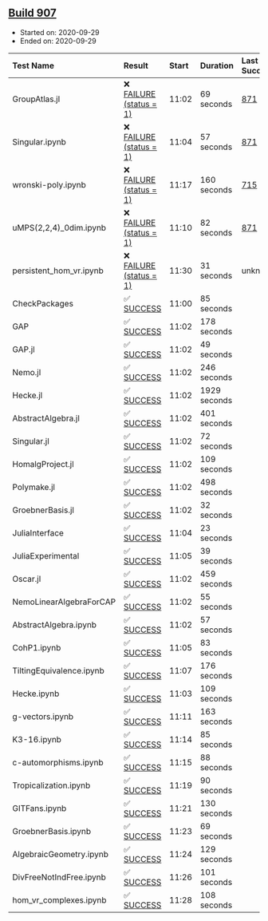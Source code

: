 ## [Build 907](https://oscarci.mathematik.uni-kl.de/job/oscar-stable/907/)

* Started on: 2020-09-29
* Ended on: 2020-09-29

| Test Name    | Result | Start | Duration | Last Success | First Failure |
|:-------------|:-------|:------|:---------|:-------------|:--------------|
| GroupAtlas.jl | ❌ [FAILURE (status = 1)](https://oscarci.mathematik.uni-kl.de/job/oscar-stable/907/artifact/logs/build-907/GroupAtlas.jl.log) | 11:02 | 69 seconds | [871](https://oscarci.mathematik.uni-kl.de/job/oscar-stable/871/) | [872](https://oscarci.mathematik.uni-kl.de/job/oscar-stable/872/) |
| Singular.ipynb | ❌ [FAILURE (status = 1)](https://oscarci.mathematik.uni-kl.de/job/oscar-stable/907/artifact/logs/build-907/Singular.ipynb.log) | 11:04 | 57 seconds | [871](https://oscarci.mathematik.uni-kl.de/job/oscar-stable/871/) | [872](https://oscarci.mathematik.uni-kl.de/job/oscar-stable/872/) |
| wronski-poly.ipynb | ❌ [FAILURE (status = 1)](https://oscarci.mathematik.uni-kl.de/job/oscar-stable/907/artifact/logs/build-907/wronski-poly.ipynb.log) | 11:17 | 160 seconds | [715](https://oscarci.mathematik.uni-kl.de/job/oscar-stable/715/) | [716](https://oscarci.mathematik.uni-kl.de/job/oscar-stable/716/) |
| uMPS(2,2,4)_0dim.ipynb | ❌ [FAILURE (status = 1)](https://oscarci.mathematik.uni-kl.de/job/oscar-stable/907/artifact/logs/build-907/uMPS-2-2-4-_0dim.ipynb.log) | 11:10 | 82 seconds | [871](https://oscarci.mathematik.uni-kl.de/job/oscar-stable/871/) | [872](https://oscarci.mathematik.uni-kl.de/job/oscar-stable/872/) |
| persistent_hom_vr.ipynb | ❌ [FAILURE (status = 1)](https://oscarci.mathematik.uni-kl.de/job/oscar-stable/907/artifact/logs/build-907/persistent_hom_vr.ipynb.log) | 11:30 | 31 seconds | unknown | unknown |
| CheckPackages | ✅ [SUCCESS](https://oscarci.mathematik.uni-kl.de/job/oscar-stable/907/artifact/logs/build-907/CheckPackages.log) | 11:00 | 85 seconds |  |  |
| GAP | ✅ [SUCCESS](https://oscarci.mathematik.uni-kl.de/job/oscar-stable/907/artifact/logs/build-907/GAP.log) | 11:02 | 178 seconds |  |  |
| GAP.jl | ✅ [SUCCESS](https://oscarci.mathematik.uni-kl.de/job/oscar-stable/907/artifact/logs/build-907/GAP.jl.log) | 11:02 | 49 seconds |  |  |
| Nemo.jl | ✅ [SUCCESS](https://oscarci.mathematik.uni-kl.de/job/oscar-stable/907/artifact/logs/build-907/Nemo.jl.log) | 11:02 | 246 seconds |  |  |
| Hecke.jl | ✅ [SUCCESS](https://oscarci.mathematik.uni-kl.de/job/oscar-stable/907/artifact/logs/build-907/Hecke.jl.log) | 11:02 | 1929 seconds |  |  |
| AbstractAlgebra.jl | ✅ [SUCCESS](https://oscarci.mathematik.uni-kl.de/job/oscar-stable/907/artifact/logs/build-907/AbstractAlgebra.jl.log) | 11:02 | 401 seconds |  |  |
| Singular.jl | ✅ [SUCCESS](https://oscarci.mathematik.uni-kl.de/job/oscar-stable/907/artifact/logs/build-907/Singular.jl.log) | 11:02 | 72 seconds |  |  |
| HomalgProject.jl | ✅ [SUCCESS](https://oscarci.mathematik.uni-kl.de/job/oscar-stable/907/artifact/logs/build-907/HomalgProject.jl.log) | 11:02 | 109 seconds |  |  |
| Polymake.jl | ✅ [SUCCESS](https://oscarci.mathematik.uni-kl.de/job/oscar-stable/907/artifact/logs/build-907/Polymake.jl.log) | 11:02 | 498 seconds |  |  |
| GroebnerBasis.jl | ✅ [SUCCESS](https://oscarci.mathematik.uni-kl.de/job/oscar-stable/907/artifact/logs/build-907/GroebnerBasis.jl.log) | 11:02 | 32 seconds |  |  |
| JuliaInterface | ✅ [SUCCESS](https://oscarci.mathematik.uni-kl.de/job/oscar-stable/907/artifact/logs/build-907/JuliaInterface.log) | 11:04 | 23 seconds |  |  |
| JuliaExperimental | ✅ [SUCCESS](https://oscarci.mathematik.uni-kl.de/job/oscar-stable/907/artifact/logs/build-907/JuliaExperimental.log) | 11:05 | 39 seconds |  |  |
| Oscar.jl | ✅ [SUCCESS](https://oscarci.mathematik.uni-kl.de/job/oscar-stable/907/artifact/logs/build-907/Oscar.jl.log) | 11:02 | 459 seconds |  |  |
| NemoLinearAlgebraForCAP | ✅ [SUCCESS](https://oscarci.mathematik.uni-kl.de/job/oscar-stable/907/artifact/logs/build-907/NemoLinearAlgebraForCAP.log) | 11:02 | 55 seconds |  |  |
| AbstractAlgebra.ipynb | ✅ [SUCCESS](https://oscarci.mathematik.uni-kl.de/job/oscar-stable/907/artifact/logs/build-907/AbstractAlgebra.ipynb.log) | 11:02 | 57 seconds |  |  |
| CohP1.ipynb | ✅ [SUCCESS](https://oscarci.mathematik.uni-kl.de/job/oscar-stable/907/artifact/logs/build-907/CohP1.ipynb.log) | 11:05 | 83 seconds |  |  |
| TiltingEquivalence.ipynb | ✅ [SUCCESS](https://oscarci.mathematik.uni-kl.de/job/oscar-stable/907/artifact/logs/build-907/TiltingEquivalence.ipynb.log) | 11:07 | 176 seconds |  |  |
| Hecke.ipynb | ✅ [SUCCESS](https://oscarci.mathematik.uni-kl.de/job/oscar-stable/907/artifact/logs/build-907/Hecke.ipynb.log) | 11:03 | 109 seconds |  |  |
| g-vectors.ipynb | ✅ [SUCCESS](https://oscarci.mathematik.uni-kl.de/job/oscar-stable/907/artifact/logs/build-907/g-vectors.ipynb.log) | 11:11 | 163 seconds |  |  |
| K3-16.ipynb | ✅ [SUCCESS](https://oscarci.mathematik.uni-kl.de/job/oscar-stable/907/artifact/logs/build-907/K3-16.ipynb.log) | 11:14 | 85 seconds |  |  |
| c-automorphisms.ipynb | ✅ [SUCCESS](https://oscarci.mathematik.uni-kl.de/job/oscar-stable/907/artifact/logs/build-907/c-automorphisms.ipynb.log) | 11:15 | 88 seconds |  |  |
| Tropicalization.ipynb | ✅ [SUCCESS](https://oscarci.mathematik.uni-kl.de/job/oscar-stable/907/artifact/logs/build-907/Tropicalization.ipynb.log) | 11:19 | 90 seconds |  |  |
| GITFans.ipynb | ✅ [SUCCESS](https://oscarci.mathematik.uni-kl.de/job/oscar-stable/907/artifact/logs/build-907/GITFans.ipynb.log) | 11:21 | 130 seconds |  |  |
| GroebnerBasis.ipynb | ✅ [SUCCESS](https://oscarci.mathematik.uni-kl.de/job/oscar-stable/907/artifact/logs/build-907/GroebnerBasis.ipynb.log) | 11:23 | 69 seconds |  |  |
| AlgebraicGeometry.ipynb | ✅ [SUCCESS](https://oscarci.mathematik.uni-kl.de/job/oscar-stable/907/artifact/logs/build-907/AlgebraicGeometry.ipynb.log) | 11:24 | 129 seconds |  |  |
| DivFreeNotIndFree.ipynb | ✅ [SUCCESS](https://oscarci.mathematik.uni-kl.de/job/oscar-stable/907/artifact/logs/build-907/DivFreeNotIndFree.ipynb.log) | 11:26 | 101 seconds |  |  |
| hom_vr_complexes.ipynb | ✅ [SUCCESS](https://oscarci.mathematik.uni-kl.de/job/oscar-stable/907/artifact/logs/build-907/hom_vr_complexes.ipynb.log) | 11:28 | 108 seconds |  |  |
